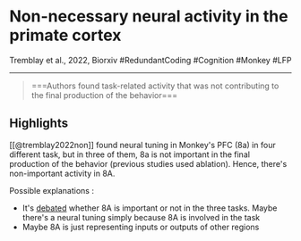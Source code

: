 # Non-necessary neural activity in the primate cortex
Tremblay et al., 2022, Biorxiv
#RedundantCoding #Cognition #Monkey #LFP

---

> ===Authors found task-related activity that was not contributing to the final production of the behavior===

## Highlights

[[@tremblay2022non]] found neural tuning in Monkey's PFC (8a) in four different task, but in three of them, 8a is not important in the final production of the behavior (previous studies used ablation). Hence, there's non-important activity in 8A.

Possible explanations :
- It's [debated](https://twitter.com/CamilleTestard/status/1570035115316871177) whether 8A is important or not in the three tasks. Maybe there's a neural tuning simply because 8A is involved in the task
- Maybe 8A is just representing inputs or outputs of other regions

